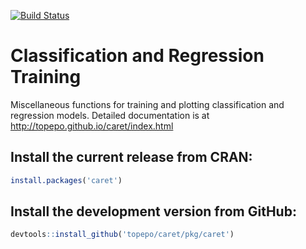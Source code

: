 [![Build Status](https://travis-ci.org/topepo/caret.png?topepo=master)](https://travis-ci.org/topepo/caret)

# Classification and Regression Training

Miscellaneous functions for training and plotting classification and regression models.  Detailed documentation is at http://topepo.github.io/caret/index.html

## Install the current release from CRAN:
```r
install.packages('caret')
```

## Install the development version from GitHub:
```r
devtools::install_github('topepo/caret/pkg/caret')
```
